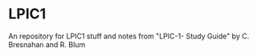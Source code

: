 # LPIC1
An repository for LPIC1 stuff and notes from "LPIC-1- Study Guide" by C. Bresnahan and R. Blum
